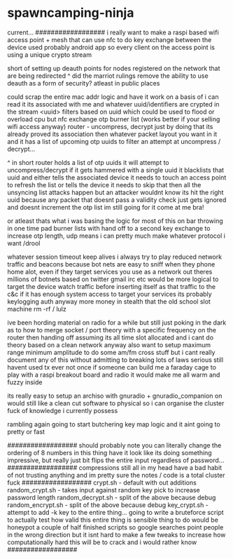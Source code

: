 spawncamping-ninja
==================
current...
##################
i really want to make a raspi based wifi access point + mesh that can use nfc to do key exchange 
between the device used probably android app so every client on the access point is using a unique crypto stream

short of setting up deauth points for nodes registered on the network that are being redirected
^ did the marriot rulings remove the ability to use deauth as a form of security? atleast in public places

could scrap the entire mac addr logic and have it work on a basis of i can read it its associated with me
and whatever uuid/identifiers are crypted in the stream <uuid<crypted packet>> filters based on uuid which could be used to flood
or overload cpu but nfc exchange otp burner list (works better if your selling wifi access anyway)
router - uncompress, decrypt just by doing that its already proved its association then whatever packet layout you want in it
and it has a list of upcoming otp uuids to filter an attempt at uncompress / decrypt...

^ in short router holds a list of otp uuids it will attempt to uncompress/decrypt if it gets hammered with a single uuid
it blacklists that uuid and either tells the associated device it needs to touch an access point to refresh the list 
or tells the device it needs to skip that then all the unsyncing list attacks happen but an attacker wouldnt know 
its hit the right uuid because any packet that doesnt pass a validity check just gets ignored and doesnt increment the otp list 
im still going for it come at me bra!

or atleast thats what i was basing the logic for most of this on bar throwing in one time pad burner lists with hand off
to a second key exchange to increase otp length, udp means i can pretty much make whatever protocol i want /drool

whatever session timeout keep alives i always try to play reduced network traffic and beacons because bot nets are easy to sniff
when they phone home alot, even if they target services you use as a network out theres millions of botnets based on twitter
gmail irc etc would be more logical to target the device watch traffic before inserting itself as that traffic to the c&c 
if it has enough system access to target your services its probably keylogging auth anyway
more money in stealth that the old school slot machine rm -rf / lulz 

ive been hording material on radio for a while but still just poking in the dark as to how to merge socket / port
theory with a specific frequency on the router then handing off assuming its all time slot allocated and i cant 
do theory based on a clean network anyway
also want to setup maximum range minimum amplitude to do some am/fm cross stuff 
but i cant really document any of this without admitting to breaking lots of laws 
serious still havent used tx ever not once
if someone can build me a faraday cage to play with a raspi breakout board and radio it would make me all warm and fuzzy inside

its really easy to setup an archiso with gnuradio + gnuradio_companion on would still like a clean cut software to physical so i can
organise the cluster fuck of knowledge i currently possess 

rambling again going to start butchering key map logic and it aint going to pretty or fast 

##################
should probably note you can literally change the ordering of 8 numbers in this thing have it look 
like its doing something impressive, but really just bit flips the entire input regardless of password...
##################
compressions still all in my head have a bad habit of not trusting anything
and im pretty sure the notes / code is a total cluster fuck 
##################
crypt.sh - default with out additions
random_crypt.sh - takes input against random key pick to increase password length
random_decrypt.sh - split of the above because debug
random_encrypt.sh - split of the above because debug
key_crypt.sh - attempt to add -k key to the entire thing...
going to write a bruteforce script to actually test how valid this entire thing is
sensible thing to do would be honeypot a couple of half finished scripts so google searches point people in the wrong direction
but it isnt hard to make a few tweaks to increase how computationally hard this will be to crack and i would rather know
##################
